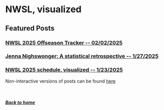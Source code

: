 # NWSL, visualized

## Featured Posts

### [NWSL 2025 Offseason Tracker -- 02/02/2025](schedule/offseason.html)

### [Jenna Nighswonger: A statistical retrospective -- 1/27/2025](player/nighswonger.html)

### [NWSL 2025 schedule, visualized -- 1/23/2025](schedule/schedule.html)

Non-interactive versions of posts can be found [here](https://www.reddit.com/user/ajsportstat/submitted/)

&nbsp;
&nbsp;
&nbsp;

##### [Back to home](https://ajsportstat.github.io/nwsl-2025)
